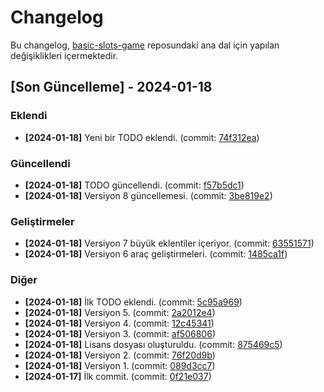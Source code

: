 # Changelog

Bu changelog, [basic-slots-game](https://github.com/battincik/basic-slots-game) reposundaki ana dal için yapılan değişiklikleri içermektedir.

## [Son Güncelleme] - 2024-01-18

### Eklendi
- **[2024-01-18]** Yeni bir TODO eklendi. (commit: [74f312ea](https://github.com/battincik/basic-slots-game/commit/74f312ea12a378220b1f99adb454fddc3d2574c2))

### Güncellendi
- **[2024-01-18]** TODO güncellendi. (commit: [f57b5dc1](https://github.com/battincik/basic-slots-game/commit/f57b5dc146ebc9789b818c533c7b5a01f3fdbe3f))
- **[2024-01-18]** Versiyon 8 güncellemesi. (commit: [3be819e2](https://github.com/battincik/basic-slots-game/commit/3be819e211862055a788da75f26ba786cb4fbde2))

### Geliştirmeler
- **[2024-01-18]** Versiyon 7 büyük eklentiler içeriyor. (commit: [63551571](https://github.com/battincik/basic-slots-game/commit/635515713ab881f8d2f285319eaaf53acb31f729))
- **[2024-01-18]** Versiyon 6 araç geliştirmeleri. (commit: [1485ca1f](https://github.com/battincik/basic-slots-game/commit/1485ca1f4bec881f860f03744ecc7d3fffe70bff))

### Diğer
- **[2024-01-18]** İlk TODO eklendi. (commit: [5c95a969](https://github.com/battincik/basic-slots-game/commit/5c95a969d3767eee18264f75c08f86de4494d6a3))
- **[2024-01-18]** Versiyon 5. (commit: [2a2012e4](https://github.com/battincik/basic-slots-game/commit/2a2012e4ec3be80038f736425562d5899fc62cd5))
- **[2024-01-18]** Versiyon 4. (commit: [12c45341](https://github.com/battincik/basic-slots-game/commit/12c45341b6861f04b049d2562a901aff94e59f00))
- **[2024-01-18]** Versiyon 3. (commit: [af506806](https://github.com/battincik/basic-slots-game/commit/af506806099f563def3744d282555e1a5dbb3118))
- **[2024-01-18]** Lisans dosyası oluşturuldu. (commit: [875469c5](https://github.com/battincik/basic-slots-game/commit/875469c56be7f031b4ea102cd0ce3abb09fca613))
- **[2024-01-18]** Versiyon 2. (commit: [76f20d9b](https://github.com/battincik/basic-slots-game/commit/76f20d9bb375d91fc5d9bd0be27a7371cec84e2c))
- **[2024-01-18]** Versiyon 1. (commit: [089d3cc7](https://github.com/battincik/basic-slots-game/commit/089d3cc7bd6613c999d7fc139b6b87b2f40d8410))
- **[2024-01-17]** İlk commit. (commit: [0f21e037](https://github.com/battincik/basic-slots-game/commit/0f21e037f455d914fc2027569ea7076ff15a8ba4))
